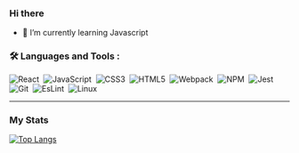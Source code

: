 ### Hi there 

- 🌱 I’m currently learning Javascript

### :hammer_and_wrench: Languages and Tools :

<div>
  <img src="https://img.shields.io/badge/React-20232A?style=for-the-badge&logo=react&logoColor=61DAFB" alt="React"/>&nbsp;
  <img src="https://img.shields.io/badge/JavaScript-323330?style=for-the-badge&logo=javascript&logoColor=F7DF1E" alt="JavaScript" />&nbsp;
  <img src="https://img.shields.io/badge/CSS3-1572B6?style=for-the-badge&logo=css3&logoColor=white" title="CSS3" alt"CSS3" >&nbsp;
  <img src="https://img.shields.io/badge/HTML5-E34F26?style=for-the-badge&logo=html5&logoColor=white" title="HTML5" alt="HTML5"/>&nbsp;
  <img src="https://img.shields.io/badge/Webpack-8DD6F9?style=for-the-badge&logo=Webpack&logoColor=white" title="Webpack" alt="Webpack"/>&nbsp;
  <img src="https://img.shields.io/badge/npm-CB3837?style=for-the-badge&logo=npm&logoColor=white" title="NPM" alt="NPM"/>&nbsp;
  <img src="https://img.shields.io/badge/Jest-C21325?style=for-the-badge&logo=jest&logoColor=white" title="Jest" alt="Jest"/>&nbsp;
  <img src="https://img.shields.io/badge/GIT-E44C30?style=for-the-badge&logo=git&logoColor=white" title="Git" alt="Git"/>&nbsp;
  <img src="https://img.shields.io/badge/eslint-3A33D1?style=for-the-badge&logo=eslint&logoColor=white" title="EsLint" alt="EsLint"/>&nbsp;
  <img src="https://img.shields.io/badge/Linux-FCC624?style=for-the-badge&logo=linux&logoColor=black" title="Linux" alt="Linux"/>&nbsp;
  
  
</div>
                                                                                                                                                  
---

### My Stats 
                                                                                                                                                                                                                                                                 
[![Top Langs](https://github-readme-stats.vercel.app/api/top-langs/?username=Kiwasthal&layout=compact&theme=vision-friendly-dark)](https://github.com/anuraghazra/github-readme-stats)                                                                                                                                                                                      

